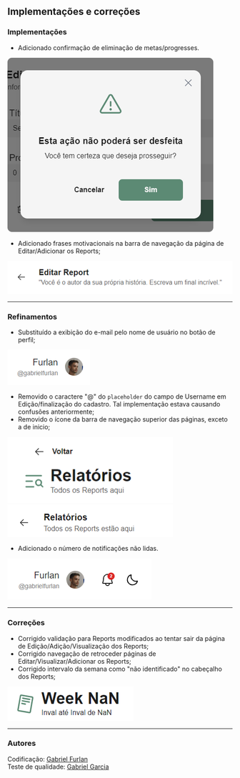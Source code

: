 ## Implementações e correções

### Implementações

- Adicionado confirmação de eliminação de metas/progresses.

![Alt text](img/image-5.png)

- Adicionado frases motivacionais na barra de navegação da página de Editar/Adicionar os Reports;

![Alt text](img/image-6.png)

---

### Refinamentos

- Substituído a exibição do e-mail pelo nome de usuário no botão de perfil;

![Alt text](img/image-7.png)

- Removido o caractere "@" do `placeholder` do campo de Username em Edição/finalização do cadastro. Tal implementação estava causando confusões anteriormente;
- Removido o ícone da barra de navegação superior das páginas, exceto a de inicio;

![Alt text](img/image-8.png) ![Alt text](img/image-9.png)

- Adicionado o número de notificações não lidas.

![Alt text](img/image-10.png)

---

### Correções

- Corrigido validação para Reports modificados ao tentar sair da página de Edição/Adição/Visualização dos Reports;
- Corrigido navegação de retroceder páginas de Editar/Visualizar/Adicionar os Reports;
- Corrigido intervalo da semana como "não identificado" no cabeçalho dos Reports;

![Alt text](img/image-11.png)

--- 

### Autores

Codificação: [Gabriel Furlan](https://github.com/gabrielfurlan-dev)<br/>
Teste de qualidade: [Gabriel Garcia](https://github.com/GabrielGarcia190)